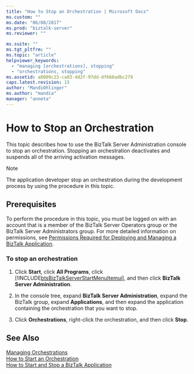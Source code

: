 ```yaml
---
title: "How to Stop an Orchestration | Microsoft Docs"
ms.custom: ""
ms.date: "06/08/2017"
ms.prod: "biztalk-server"
ms.reviewer: ""

ms.suite: ""
ms.tgt_pltfrm: ""
ms.topic: "article"
helpviewer_keywords: 
  - "managing [orchestrations], stopping"
  - "orchestrations, stopping"
ms.assetid: a8009c23-ca83-4d2f-97dd-df660adbc279
caps.latest.revision: 15
author: "MandiOhlinger"
ms.author: "mandia"
manager: "anneta"
---
```

# How to Stop an Orchestration
This topic describes how to use the BizTalk Server Administration console to stop an orchestration. Stopping an orchestration deactivates and suspends all of the arriving activation messages.  
  
> [!NOTE]
>  The application developer stop an orchestration during the development process by using the procedure in this topic.  
  
## Prerequisites  
 To perform the procedure in this topic, you must be logged on with an account that is a member of the BizTalk Server Operators group or the BizTalk Server Administrators group. For more detailed information on permissions, see [Permissions Required for Deploying and Managing a BizTalk Application](../core/permissions-required-for-deploying-and-managing-a-biztalk-application.md).  
  
### To stop an orchestration  
  
1. Click **Start**, click **All Programs**, click [!INCLUDE[btsBizTalkServerStartMenuItemui](../includes/btsbiztalkserverstartmenuitemui-md.md)], and then click **BizTalk Server Administration**.  
  
2. In the console tree, expand **BizTalk Server Administration**, expand the BizTalk group, expand **Applications**, and then expand the application containing the orchestration that you want to stop.  
  
3. Click **Orchestrations**, right-click the orchestration, and then click **Stop**.  
  
## See Also  
 [Managing Orchestrations](../core/managing-orchestrations.md)   
 [How to Start an Orchestration](../core/how-to-start-an-orchestration.md)   
 [How to Start and Stop a BizTalk Application](../core/how-to-start-and-stop-a-biztalk-application.md)